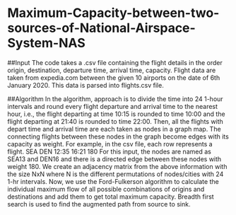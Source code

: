 # Maximum-Capacity-between-two-sources-of-National-Airspace-System-NAS

##Input
The code takes a .csv file containing the flight details in the order origin, destination, departure time, arrival time, capacity. Flight data are taken from expedia.com between the given 10 airports on the date of 6th January 2020. This data is parsed into flights.csv file.

##Algorithm
In the algorithm, approach is to divide the time into 24 1-hour intervals and round every flight departure and arrival time to the nearest hour, i.e., the flight departing at time 10:15 is rounded to time 10:00 and the flight departing at 21:40 is rounded to time 22:00. Then, all the flights with depart time and arrival time are each taken as nodes in a graph map. The connecting flights between these nodes in the graph become edges with its capacity as weight.
For example, in the csv file, each row represents a flight.
SEA DEN 12:35 16:21 180
For this input, the nodes are named as SEA13 and DEN16 and there is a directed edge between
these nodes with weight 180.
We create an adjacency matrix from the above information with the size NxN where N is the different permutations of nodes/cities with 24 1-hr intervals. Now, we use the Ford-Fulkerson algorithm to calculate the individual maximum flow of all possible combinations of origins and destinations and add them to get total maximum capacity.
Breadth first search is used to find the augmented path from source to sink.
